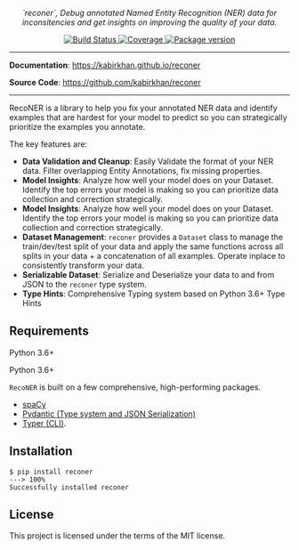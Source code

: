 <p align="center">
    <em>`reconer`, Debug annotated Named Entity Recognition (NER) data for inconsitencies and get insights on improving the quality of your data.</em>
</p>
<p align="center">
<a href="https://dev.azure.com/kabirkhan1137/reconer/_build" target="_blank">
    <img src="https://dev.azure.com/kabirkhan1137/reconer/_apis/build/status/kabirkhan.reconer?branchName=master" alt="Build Status">
</a>
<a href="https://codecov.io/gh/kabirkhan/reconer">
  <img src="https://codecov.io/gh/kabirkhan/reconer/branch/master/graph/badge.svg" alt="Coverage"/>
</a>
<a href="https://pypi.org/project/reconer" target="_blank">
    <img src="https://badge.fury.io/py/reconer.svg" alt="Package version">
</a>
</p>

---

**Documentation**: <a href="https://kabirkhan.github.io/reconer" target="_blank">https://kabirkhan.github.io/reconer</a>

**Source Code**: <a href="https://github.com/kabirkhan/reconer" target="_blank">https://github.com/kabirkhan/reconer</a>

---

RecoNER is a library to help you fix your annotated NER data and identify examples that are hardest for your model to predict so you can strategically prioritize the examples you annotate. 

The key features are:

* **Data Validation and Cleanup**: Easily Validate the format of your NER data. Filter overlapping Entity Annotations, fix missing properties.
* **Model Insights**: Analyze how well your model does on your Dataset. Identify the top errors your model is making so you can prioritize data collection and correction strategically.
* **Model Insights**: Analyze how well your model does on your Dataset. Identify the top errors your model is making so you can prioritize data collection and correction strategically.
* **Dataset Management**: `reconer` provides a `Dataset` class to manage the train/dev/test split of your data and apply the same functions across all splits in your data + a concatenation of all examples. Operate inplace to consistently transform your data.
* **Serializable Dataset**: Serialize and Deserialize your data to and from JSON to the `reconer` type system. 
* **Type Hints**: Comprehensive Typing system based on Python 3.6+ Type Hints

## Requirements

Python 3.6+

Python 3.6+

`RecoNER` is built on a few comprehensive, high-performing packages.

* <a href="https://spacy.io" class="external-link" target="_blank">spaCy</a>
* <a href="https://pydantic-docs.helpmanual.io/" class="external-link" target="_blank">Pydantic (Type system and JSON Serialization)</a>
* <a href="https://typer.tiangolo.com" class="external-link" target="_blank">Typer (CLI)</a>.


## Installation

<div class="termy">

```console
$ pip install reconer
---> 100%
Successfully installed reconer
```

</div>

## License

This project is licensed under the terms of the MIT license.
